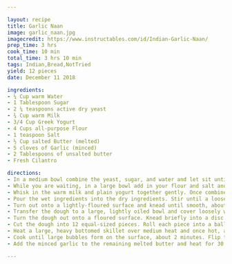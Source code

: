 ```yaml
---

layout: recipe
title: Garlic Naan
image: garlic_naan.jpg
imagecredit: https://www.instructables.com/id/Indian-Garlic-Naan/
prep_time: 3 hrs
cook_time: 10 min
total_time: 3 hrs 10 min
tags: Indian,Bread,NotTried
yield: 12 pieces
date: December 11 2018

ingredients:
- ¼ Cup warm Water 
- 1 Tablespoon Sugar  
- 2 ¼ teaspoons active dry yeast 
- ¾ Cup warm Milk  
- 3/4 Cup Greek Yogurt  
- 4 Cups all-purpose Flour  
- 1 teaspoon Salt 
- ½ Cup salted Butter (melted) 
- 5 cloves of Garlic (minced) 
- 2 Tablespoons of unsalted butter 
- Fresh Cilantro

directions:
- In a medium bowl combine the yeast, sugar, and water and let sit until foamy (takes about 5-10 minutes).
- While you are waiting, in a large bowl add in your flour and salt and mix till combined.
- Whisk in the warm milk and plain yogurt together gently. Once combined, add the yeast mixture into the milk and yogurt mixture and stir until well-combined.
- Pour the wet ingredients into the dry ingredients. Stir until a loose dough is formed.
- Turn out onto a lightly-floured surface and knead until smooth, about 3-4 minutes (it will come together even though it doesn't seem like it). 
- Transfer the dough to a large, lightly oiled bowl and cover loosely with a towel. Let rise at room temperature until doubled in size this takes about 1 hour.
- Turn the dough out onto a floured surface. Knead briefly into a disc to allow an easy cut. 
- Cut the dough into 12 equal-sized pieces. Roll each piece into a ball.
- Heat a large, heavy bottomed skillet over medium heat and once hot, add in 2 Tablespoons of unsalted butter. Roll each dough ball out until it is about 1/4-inch-thick. Brush the dough lightly with melted salted butter and place one at a time onto the hot skillet.
- Cook until large bubbles form on the surface, about 2 minutes. Flip the dough and cook the other side until golden, about 1-2 more minutes. Stack the cooked flat bread on a plate and cover with a towel to keep warm as you cook the remaining pieces.
- Add the minced garlic to the remaining melted butter and heat for 30 seconds on the stove top. Brush the warm naan with the garlic butter and top with cilantro.

---
```

